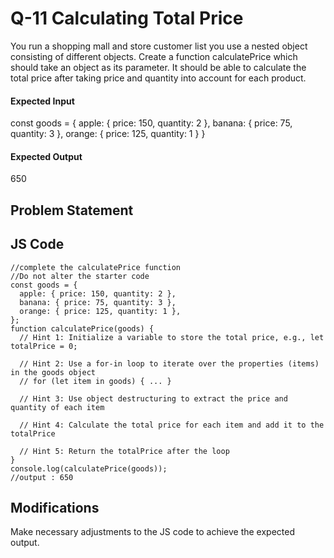 # Q-11 Calculating Total Price
You run a shopping mall and store customer list you use a nested object consisting of different objects. Create a function calculatePrice which should take an object as its parameter. It should be able to calculate the total price after taking price and quantity into account for each product.
#### Expected Input
const goods = {
apple: { price: 150, quantity: 2 },
banana: { price: 75, quantity: 3 },
orange: { price: 125, quantity: 1 }
}
#### Expected Output
650
## Problem Statement

## JS Code
```
//complete the calculatePrice function
//Do not alter the starter code
const goods = {
  apple: { price: 150, quantity: 2 },
  banana: { price: 75, quantity: 3 },
  orange: { price: 125, quantity: 1 },
};
function calculatePrice(goods) {
  // Hint 1: Initialize a variable to store the total price, e.g., let totalPrice = 0;
    
  // Hint 2: Use a for-in loop to iterate over the properties (items) in the goods object
  // for (let item in goods) { ... }
    
  // Hint 3: Use object destructuring to extract the price and quantity of each item

  // Hint 4: Calculate the total price for each item and add it to the totalPrice

  // Hint 5: Return the totalPrice after the loop
}
console.log(calculatePrice(goods));
//output : 650

```
## Modifications
Make necessary adjustments to the JS code to achieve the expected output.

